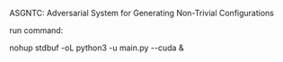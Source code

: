 ASGNTC: Adversarial System for Generating Non-Trivial Configurations


run command:

nohup stdbuf -oL python3 -u main.py --cuda &
